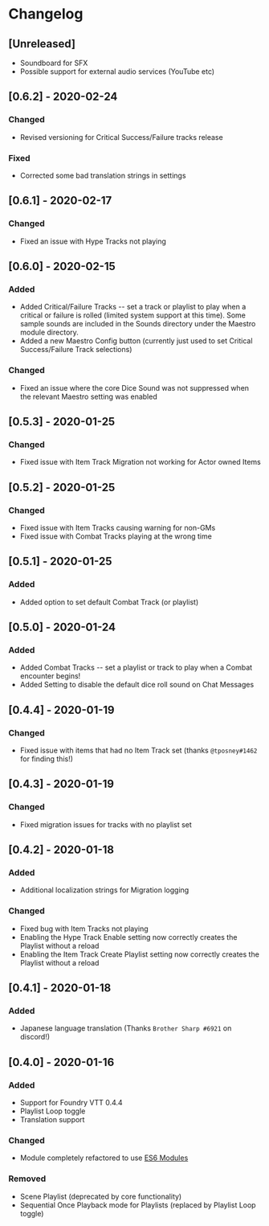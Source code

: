# Changelog

## [Unreleased]
- Soundboard for SFX
- Possible support for external audio services (YouTube etc)

## [0.6.2] - 2020-02-24
### Changed
- Revised versioning for Critical Success/Failure tracks release

### Fixed
- Corrected some bad translation strings in settings

## [0.6.1] - 2020-02-17
### Changed
- Fixed an issue with Hype Tracks not playing

## [0.6.0] - 2020-02-15
### Added
- Added Critical/Failure Tracks -- set a track or playlist to play when a critical or failure is rolled (limited system support at this time). Some sample sounds are included in the Sounds directory under the Maestro module directory.
- Added a new Maestro Config button (currently just used to set Critical Success/Failure Track selections)

### Changed
- Fixed an issue where the core Dice Sound was not suppressed when the relevant Maestro setting was enabled

## [0.5.3] - 2020-01-25
### Changed
- Fixed issue with Item Track Migration not working for Actor owned Items

## [0.5.2] - 2020-01-25
### Changed
- Fixed issue with Item Tracks causing warning for non-GMs
- Fixed issue with Combat Tracks playing at the wrong time

## [0.5.1] - 2020-01-25
### Added
- Added option to set default Combat Track (or playlist)

## [0.5.0] - 2020-01-24
### Added
- Added Combat Tracks -- set a playlist or track to play when a Combat encounter begins!
- Added Setting to disable the default dice roll sound on Chat Messages

## [0.4.4] - 2020-01-19
### Changed
- Fixed issue with items that had no Item Track set (thanks `@tposney#1462` for finding this!)

## [0.4.3] - 2020-01-19
### Changed
- Fixed migration issues for tracks with no playlist set

## [0.4.2] - 2020-01-18
### Added
- Additional localization strings for Migration logging

### Changed
- Fixed bug with Item Tracks not playing
- Enabling the Hype Track Enable setting now correctly creates the Playlist without a reload
- Enabling the Item Track Create Playlist setting now correctly creates the Playlist without a reload

## [0.4.1] - 2020-01-18
### Added
- Japanese language translation (Thanks `Brother Sharp
#6921` on discord!)


## [0.4.0] - 2020-01-16
### Added
- Support for Foundry VTT 0.4.4
- Playlist Loop toggle
- Translation support

### Changed
- Module completely refactored to use [ES6 Modules](https://hacks.mozilla.org/2018/03/es-modules-a-cartoon-deep-dive/) 

### Removed
- Scene Playlist (deprecated by core functionality)
- Sequential Once Playback mode for Playlists (replaced by Playlist Loop toggle)
